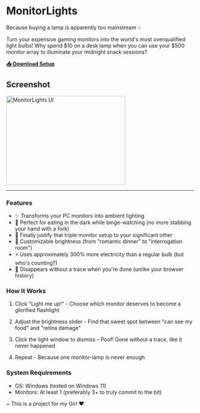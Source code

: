 # MonitorLights

Because buying a lamp is apparently too mainstream 💡

Turn your expensive gaming monitors into the world's most overqualified light bulbs! Why spend $10 on a desk lamp when you can use your $500 monitor array to illuminate your midnight snack sessions?

**[📥 Download Setup](https://github.com/AlexanderDotH/MonitorLights/releases/latest/download/MonitorLights-Setup.exe)**

## Screenshot
<img width="320" height="240" alt="MonitorLights UI" src="https://github.com/user-attachments/assets/afbec20c-5086-4854-af76-e0ab30e125cf" />

---

### Features
- ✨ Transforms your PC monitors into ambient lighting
- 🍕 Perfect for eating in the dark while binge-watching (no more stabbing your hand with a fork)
- 💸 Finally justify that triple monitor setup to your significant other
- 🌈 Customizable brightness (from "romantic dinner" to "interrogation room")
- ⚡ Uses approximately 300% more electricity than a regular bulb (but who's counting?)
- 👻 Disappears without a trace when you're done (unlike your browser history)

### How It Works

1. Click "Light me up!" - Choose which monitor deserves to become a glorified flashlight

2. Adjust the brightness slider - Find that sweet spot between "can see my food" and "retina damage"

3. Click the light window to dismiss - Poof! Gone without a trace, like it never happened

4. Repeat - Because one monitor-lamp is never enough

### System Requirements

- OS: Windows (tested on Windows 11)
- Monitors: At least 1 (preferably 3+ to truly commit to the bit)

~ This is a project for my Girl ❤️



